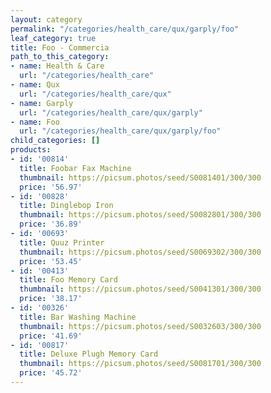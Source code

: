 ```yaml
---
layout: category
permalink: "/categories/health_care/qux/garply/foo"
leaf_category: true
title: Foo - Commercia
path_to_this_category:
- name: Health & Care
  url: "/categories/health_care"
- name: Qux
  url: "/categories/health_care/qux"
- name: Garply
  url: "/categories/health_care/qux/garply"
- name: Foo
  url: "/categories/health_care/qux/garply/foo"
child_categories: []
products:
- id: '00814'
  title: Foobar Fax Machine
  thumbnail: https://picsum.photos/seed/S0081401/300/300
  price: '56.97'
- id: '00828'
  title: Dinglebop Iron
  thumbnail: https://picsum.photos/seed/S0082801/300/300
  price: '36.89'
- id: '00693'
  title: Quuz Printer
  thumbnail: https://picsum.photos/seed/S0069302/300/300
  price: '53.45'
- id: '00413'
  title: Foo Memory Card
  thumbnail: https://picsum.photos/seed/S0041301/300/300
  price: '38.17'
- id: '00326'
  title: Bar Washing Machine
  thumbnail: https://picsum.photos/seed/S0032603/300/300
  price: '41.69'
- id: '00817'
  title: Deluxe Plugh Memory Card
  thumbnail: https://picsum.photos/seed/S0081701/300/300
  price: '45.72'
---
```

